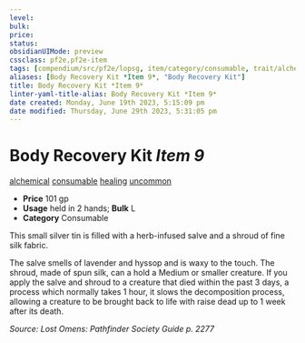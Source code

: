 ```yaml
---
level:
bulk:
price:
status:
obsidianUIMode: preview
cssclass: pf2e,pf2e-item
tags: [compendium/src/pf2e/lopsg, item/category/consumable, trait/alchemical, trait/consumable, trait/healing, trait/uncommon]
aliases: [Body Recovery Kit *Item 9*, "Body Recovery Kit"]
title: Body Recovery Kit *Item 9*
linter-yaml-title-alias: Body Recovery Kit *Item 9*
date created: Monday, June 19th 2023, 5:15:09 pm
date modified: Thursday, June 29th 2023, 5:31:05 pm
---
```


# Body Recovery Kit *Item 9*

[alchemical](rules/traits/alchemical.md) [consumable](rules/traits/consumable.md) [healing](rules/traits/healing.md) [uncommon](rules/traits/uncommon.md)  

- **Price** 101 gp
- **Usage** held in 2 hands; **Bulk** L
- **Category** Consumable

This small silver tin is filled with a herb-infused salve and a shroud of fine silk fabric.

The salve smells of lavender and hyssop and is waxy to the touch. The shroud, made of spun silk, can a hold a Medium or smaller creature. If you apply the salve and shroud to a creature that died within the past 3 days, a process which normally takes 1 hour, it slows the decomposition process, allowing a creature to be brought back to life with raise dead up to 1 week after its death.

*Source: Lost Omens: Pathfinder Society Guide p. 2277*
